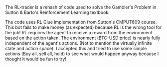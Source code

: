 The RL-trader is a rehash of code used to solve the Gambler's Problem in Sutton & Barto's Reinforcement Learning textbook. 

The code uses RL Glue implementation from Sutton's CMPUT609 course. This bot fails to make money (as expected) because RL is the wrong tool for the job! RL requires the agent to receive a reward from the environment based on the action taken. The environment (BTC-USD price) is nearly fully independent of the agent's actions. (Not to mention the virtually infinite state and action space). I accepted this and tried to use some simple actions (Buy all, sell all, hold) to see what would happen anyway because I thought it would be fun to try!
